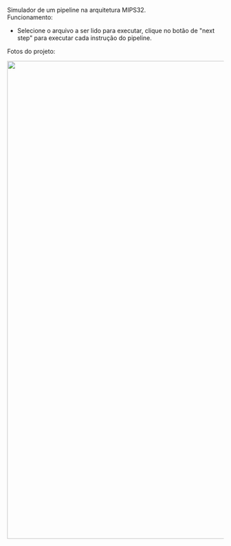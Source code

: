 Simulador de um pipeline na arquitetura MIPS32.<br>
Funcionamento:<br>
- Selecione o arquivo a ser lido para executar, clique no botão de "next step" para executar cada instrução do pipeline.<br>

Fotos do projeto:
<div align="center">
<img width="1109" alt="Image" src="https://github.com/user-attachments/assets/68f64f89-f492-4a9c-b090-0dac3dc4cd25" /> <br><br>
</div>

